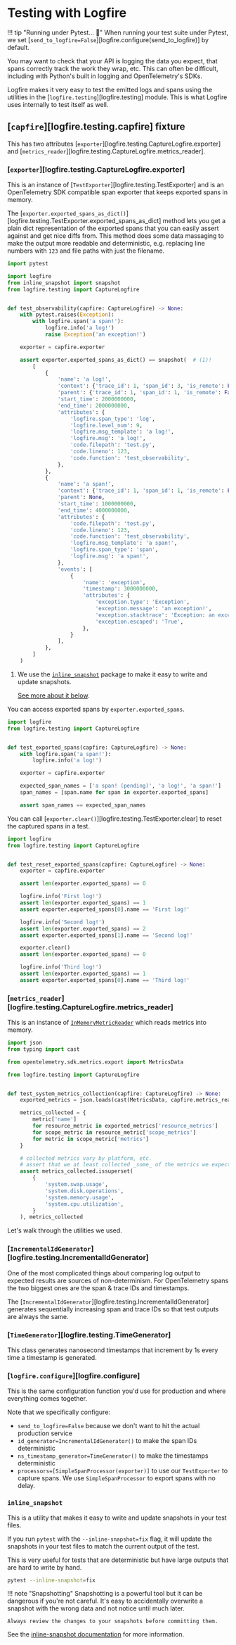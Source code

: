 # Testing with Logfire

!!! tip "Running under Pytest... 🧪"
    When running your test suite under Pytest, we set [`send_to_logfire=False`][logfire.configure(send_to_logfire)] by default.

You may want to check that your API is logging the data you expect, that spans correctly track the work they wrap, etc.
This can often be difficult, including with Python's built in logging and OpenTelemetry's SDKs.

Logfire makes it very easy to test the emitted logs and spans using the utilities in the
[`logfire.testing`][logfire.testing] module.
This is what Logfire uses internally to test itself as well.

## [`capfire`][logfire.testing.capfire] fixture

This has two attributes [`exporter`][logfire.testing.CaptureLogfire.exporter] and
[`metrics_reader`][logfire.testing.CaptureLogfire.metrics_reader].

### [`exporter`][logfire.testing.CaptureLogfire.exporter]

This is an instance of [`TestExporter`][logfire.testing.TestExporter] and is an OpenTelemetry SDK compatible
span exporter that keeps exported spans in memory.

The [`exporter.exported_spans_as_dict()`][logfire.testing.TestExporter.exported_spans_as_dict] method lets you get
a plain dict representation of the exported spans that you can easily assert against and get nice diffs from.
This method does some data massaging to make the output more readable and deterministic, e.g. replacing line
numbers with `123` and file paths with just the filename.

```py title="test.py"
import pytest

import logfire
from inline_snapshot import snapshot
from logfire.testing import CaptureLogfire


def test_observability(capfire: CaptureLogfire) -> None:
    with pytest.raises(Exception):
        with logfire.span('a span!'):
            logfire.info('a log!')
            raise Exception('an exception!')

    exporter = capfire.exporter

    assert exporter.exported_spans_as_dict() == snapshot(  # (1)!
        [
            {
                'name': 'a log!',
                'context': {'trace_id': 1, 'span_id': 3, 'is_remote': False},
                'parent': {'trace_id': 1, 'span_id': 1, 'is_remote': False},
                'start_time': 2000000000,
                'end_time': 2000000000,
                'attributes': {
                    'logfire.span_type': 'log',
                    'logfire.level_num': 9,
                    'logfire.msg_template': 'a log!',
                    'logfire.msg': 'a log!',
                    'code.filepath': 'test.py',
                    'code.lineno': 123,
                    'code.function': 'test_observability',
                },
            },
            {
                'name': 'a span!',
                'context': {'trace_id': 1, 'span_id': 1, 'is_remote': False},
                'parent': None,
                'start_time': 1000000000,
                'end_time': 4000000000,
                'attributes': {
                    'code.filepath': 'test.py',
                    'code.lineno': 123,
                    'code.function': 'test_observability',
                    'logfire.msg_template': 'a span!',
                    'logfire.span_type': 'span',
                    'logfire.msg': 'a span!',
                },
                'events': [
                    {
                        'name': 'exception',
                        'timestamp': 3000000000,
                        'attributes': {
                            'exception.type': 'Exception',
                            'exception.message': 'an exception!',
                            'exception.stacktrace': 'Exception: an exception!',
                            'exception.escaped': 'True',
                        },
                    }
                ],
            },
        ]
    )
```

1. We use the [`inline_snapshot`][inline-snapshot] package to make it easy to write and update snapshots.

    [See more about it below](#inline_snapshot).

You can access exported spans by `exporter.exported_spans`.

```py
import logfire
from logfire.testing import CaptureLogfire


def test_exported_spans(capfire: CaptureLogfire) -> None:
    with logfire.span('a span!'):
        logfire.info('a log!')

    exporter = capfire.exporter

    expected_span_names = ['a span! (pending)', 'a log!', 'a span!']
    span_names = [span.name for span in exporter.exported_spans]

    assert span_names == expected_span_names
```

You can call [`exporter.clear()`][logfire.testing.TestExporter.clear] to reset the captured spans in a test.

```py
import logfire
from logfire.testing import CaptureLogfire


def test_reset_exported_spans(capfire: CaptureLogfire) -> None:
    exporter = capfire.exporter

    assert len(exporter.exported_spans) == 0

    logfire.info('First log!')
    assert len(exporter.exported_spans) == 1
    assert exporter.exported_spans[0].name == 'First log!'

    logfire.info('Second log!')
    assert len(exporter.exported_spans) == 2
    assert exporter.exported_spans[1].name == 'Second log!'

    exporter.clear()
    assert len(exporter.exported_spans) == 0

    logfire.info('Third log!')
    assert len(exporter.exported_spans) == 1
    assert exporter.exported_spans[0].name == 'Third log!'
```

### [`metrics_reader`][logfire.testing.CaptureLogfire.metrics_reader]

This is an instance of [`InMemoryMetricReader`][in-memory-metric-reader] which reads metrics into memory.

```py
import json
from typing import cast

from opentelemetry.sdk.metrics.export import MetricsData

from logfire.testing import CaptureLogfire


def test_system_metrics_collection(capfire: CaptureLogfire) -> None:
    exported_metrics = json.loads(cast(MetricsData, capfire.metrics_reader.get_metrics_data()).to_json())  # type: ignore

    metrics_collected = {
        metric['name']
        for resource_metric in exported_metrics['resource_metrics']
        for scope_metric in resource_metric['scope_metrics']
        for metric in scope_metric['metrics']
    }

    # collected metrics vary by platform, etc.
    # assert that we at least collected _some_ of the metrics we expect
    assert metrics_collected.issuperset(
        {
            'system.swap.usage',
            'system.disk.operations',
            'system.memory.usage',
            'system.cpu.utilization',
        }
    ), metrics_collected
```

Let's walk through the utilities we used.

### [`IncrementalIdGenerator`][logfire.testing.IncrementalIdGenerator]

One of the most complicated things about comparing log output to expected results are sources of non-determinism.
For OpenTelemetry spans the two biggest ones are the span & trace IDs and timestamps.

The [`IncrementalIdGenerator`][logfire.testing.IncrementalIdGenerator] generates sequentially increasing span
and trace IDs so that test outputs are always the same.

### [`TimeGenerator`][logfire.testing.TimeGenerator]

This class generates nanosecond timestamps that increment by 1s every time a timestamp is generated.

### [`logfire.configure`][logfire.configure]

This is the same configuration function you'd use for production and where everything comes together.

Note that we specifically configure:

- `send_to_logfire=False` because we don't want to hit the actual production service
- `id_generator=IncrementalIdGenerator()` to make the span IDs deterministic
- `ns_timestamp_generator=TimeGenerator()` to make the timestamps deterministic
- `processors=[SimpleSpanProcessor(exporter)]` to use our `TestExporter` to capture spans. We use `SimpleSpanProcessor` to export spans with no delay.

### `inline_snapshot`

This is a utility that makes it easy to write and update snapshots in your test files.

If you run `pytest` with the `--inline-snapshot=fix` flag, it will update the snapshots in your
test files to match the current output of the test.

This is very useful for tests that are deterministic but have large outputs that are hard to write by hand.

```sh
pytest --inline-snapshot=fix
```

!!! note "Snapshotting"
    Snapshotting is a powerful tool but it can be dangerous if you're not careful.
    It's easy to accidentally overwrite a snapshot with the wrong data and not notice until much later.

    Always review the changes to your snapshots before committing them.


See the [inline-snapshot documentation][inline-snapshot] for more information.

[in-memory-metric-reader]: https://opentelemetry-python.readthedocs.io/en/latest/sdk/metrics.export.html#opentelemetry.sdk.metrics.export.InMemoryMetricReader
[inline-snapshot]: https://15r10nk.github.io/inline-snapshot/
